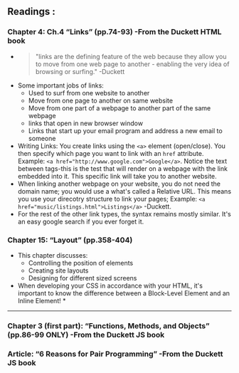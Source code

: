 ## Readings : 

### Chapter 4: Ch.4 “Links” (pp.74-93) -From the Duckett HTML book
- > "links are the defining feature of the web because they allow you to move from one web page to another - enabling the very idea of browsing or surfing." -Duckett
- Some important jobs of links:
  * Used to surf from one website to another
  * Move from one page to another on same website
  * Move from one part of a webpage to another part of the same webpage
  * links that open in new browser window
  * Links that start up your email program and address a new email to someone
- Writing Links: You create links using the `<a>` element (open/close). You then specify which page you want to link with an `href` attribute. Example: `<a href="http://www.google.com">Google</a>`. Notice the text between tags-this is the test that will render on a webpage with the link embedded into it. This specific link will take you to another website.
- When linking another webpage on your website, you do not need the domain name; you would use a what's called a Relative URL. This means you use your direcotry structure to link your pages; Example: `<a href="music/listings.html">Listings</a>` -Duckett.
- For the rest of the other link types, the syntax remains mostly similar. It's an easy google search if you ever forget it.

### Chapter 15: “Layout” (pp.358-404)
- This chapter discusses:
  * Controlling the position of elements
  * Creating site layouts
  * Designing for different sized screens
- When developing your CSS in accordance with your HTML, it's important to know the difference between a Block-Level Element and an Inline Element!
  * 

*** 

### Chapter 3 (first part): “Functions, Methods, and Objects” (pp.86-99 ONLY) -From the Duckett JS book


### Article: “6 Reasons for Pair Programming” -From the Duckett JS book

